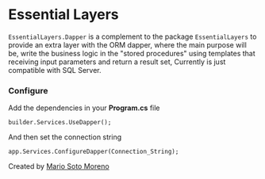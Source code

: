 # Essential Layers
`EssentialLayers.Dapper` is a complement to the package `EssentialLayers` to provide an extra layer with the ORM dapper, where the main purpose will be, write the business logic in the "stored procedures" using templates that receiving input parameters and return a result set, Currently is just compatible with SQL Server.

### Configure

Add the dependencies in your **Program.cs** file
```
builder.Services.UseDapper();
```
And then set the connection string

```
app.Services.ConfigureDapper(Connection_String);
```

Created by [Mario Soto Moreno](https://github.com/MatProgrammerSM)